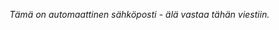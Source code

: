 _T&auml;m&auml; on automaattinen s&auml;hk&ouml;posti - &auml;l&auml; vastaa t&auml;h&auml;n viestiin._

